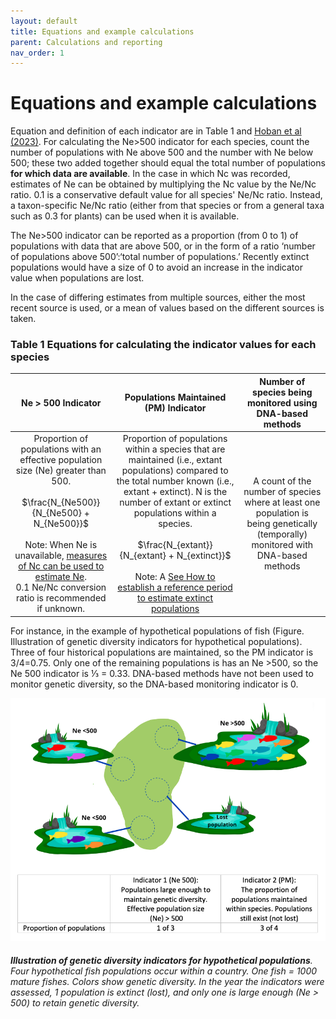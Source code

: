 ```yaml
---
layout: default
title: Equations and example calculations
parent: Calculations and reporting
nav_order: 1
---
```


# Equations and example calculations 

Equation and definition of each indicator are in Table 1 and [Hoban et al (2023)](https://conbio.onlinelibrary.wiley.com/doi/10.1111/conl.12953). For calculating the Ne>500 indicator for each species, count the number of populations with Ne above 500 and the number with Ne below 500; these two added together should equal the total number of populations **for which data are available**. In the case in which Nc was recorded, estimates of Ne can be obtained by multiplying the Nc value by the Ne/Nc ratio. 0.1 is a conservative default value for all species' Ne/Nc ratio. Instead, a taxon-specific Ne/Nc ratio (either from that species or from a general taxa such as 0.3 for plants) can be used when it is available. 

The Ne>500 indicator can be reported as a proportion (from 0 to 1) of populations with data that are above 500, or in the form of a ratio ‘number of populations above 500’:‘total number of populations.’ Recently extinct populations would have a size of 0 to avoid an increase in the indicator value when populations are lost.

In the case of differing estimates from multiple sources, either the most recent source is used, or a mean of values based on the different sources is taken.

### Table 1 Equations for calculating the indicator values for each species

|                                                                                                                                 Ne > 500 Indicator                                                                                                                                |                                                                                                                                                   Populations Maintained (PM) Indicator                                                                                                                                                   |                                     Number of species being monitored using DNA-based methods                                     |
|:---------------------------------------------------------------------------------------------------------------------------------------------------------------------------------------------------------------------------------------------------------------------------------:|:-----------------------------------------------------------------------------------------------------------------------------------------------------------------------------------------------------------------------------------------------------------------------------------------------------------------------------------------:|:---------------------------------------------------------------------------------------------------------------------------------:|
| Proportion of populations with an effective population size (Ne) greater than 500. <br><br>$\frac{N_{Ne500}}{N_{Ne500} + N_{Ne500}}$<br><br>Note: When Ne is unavailable, [measures of Nc can be used to estimate Ne](https://aliciamstt.github.io/guidelines-genetic-diversity-indicators/docs/3_Howto_guides_examples/Populations_sizes.html).<br>0.1 Ne/Nc conversion ratio is recommended if unknown. | Proportion of populations within a species that are maintained (i.e., extant populations) compared to the total number known (i.e., extant + extinct). N is the number of extant or extinct populations within a species.<br><br> $\frac{N_{extant}}{N_{extant} + N_{extinct}}$ <br><br> Note:  A [See How to establish a reference period to estimate extinct populations](https://aliciamstt.github.io/guidelines-genetic-diversity-indicators/docs/3_Howto_guides_examples/Reference_period.html) | A count of the number of species where at least one population is being genetically (temporally) monitored with DNA-based methods |

For instance, in the example of hypothetical populations of fish (Figure. Illustration of genetic diversity indicators for hypothetical populations). Three of four historical populations are maintained, so the PM indicator is 3/4=0.75. Only one of the remaining populations is has an Ne >500, so the Ne 500 indicator is ⅓ = 0.33. DNA-based methods have not been used to monitor genetic diversity, so the DNA-based monitoring indicator is 0.

![](../../docs/New_Fish_Fig.png)
###### **Illustration of genetic diversity indicators for hypothetical populations**. Four hypothetical fish populations occur within a country. One fish = 1000 mature fishes. Colors show genetic diversity. In the year the indicators were assessed, 1 population is extinct (lost), and only one is large enough (Ne > 500) to retain genetic diversity.

